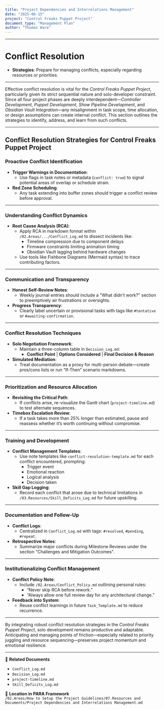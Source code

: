 ```yaml
---
title: "Project Dependencies and Interrelations Management"
date: "2025-06-15"
project: "Control Freaks Puppet Project"
document_type: "Management Plan"
author: "Thomas Ware"
---
```

---
# Conflict Resolution

- **Strategies**: Prepare for managing conflicts, especially regarding resources or priorities.

---
Effective conflict resolution is vital for the *Control Freaks Puppet Project*, particularly given its strict sequential nature and solo-developer constraint. Since all four project phases are deeply interdependent—*Controller Development*, *Puppet Development*, *Show Pipeline Development*, and *Obsidian Vault Integration*—any misalignment in task scope, time allocation, or design assumptions can create internal conflict. This section outlines the strategies to identify, address, and learn from such conflicts.

---

## Conflict Resolution Strategies for Control Freaks Puppet Project

### Proactive Conflict Identification

- **Trigger Warnings in Documentation**:  
  - Use flags in task notes or metadata (`conflict: true`) to signal potential areas of overlap or schedule strain.
- **Red Zone Scheduling**:  
  - Any task extending into buffer zones should trigger a conflict review before approval.

---

### Understanding Conflict Dynamics

- **Root Cause Analysis (RCA)**:  
  - Apply RCA in markdown format within `/02.Areas/.../Conflict_Log.md` to dissect incidents like:
    - Timeline compression due to component delays
    - Firmware constraints limiting animation timing
    - Obsidian Vault lagging behind hardware changes
  - Use tools like Fishbone Diagrams (Mermaid syntax) to trace contributing factors.

---

### Communication and Transparency

- **Honest Self-Review Notes**:  
  - Weekly journal entries should include a "What didn’t work?" section to preemptively air frustrations or oversights.
- **Progress Transparency**:  
  - Clearly label uncertain or provisional tasks with tags like `#tentative` or `#awaiting-confirmation`.

---

### Conflict Resolution Techniques

- **Solo Negotiation Framework**:  
  - Maintain a three-column table in `Decision_Log.md`:
    - **Conflict Point** | **Options Considered** | **Final Decision & Reason**
- **Simulated Mediation**:  
  - Treat documentation as a proxy for multi-person debate—create pros/cons lists or run “If-Then” scenario markdowns.

---

### Prioritization and Resource Allocation

- **Revisiting the Critical Path**:  
  - If conflicts arise, re-visualize the Gantt chart (`project-timeline.md`) to test alternate sequences.
- **Timebox Escalation Review**:  
  - If a task takes more than 25% longer than estimated, pause and reassess whether it’s worth continuing without compromise.

---

### Training and Development

- **Conflict Management Templates**:  
  - Use note templates like `conflict-resolution-template.md` for each conflict encountered, prompting:
    - Trigger event
    - Emotional reaction
    - Logical analysis
    - Decision taken
- **Skill Gap Logging**:  
  - Record each conflict that arose due to technical limitations in `/03.Resources/Skill_Deficits_Log.md` for future upskilling.

---

### Documentation and Follow-Up

- **Conflict Logs**:  
  - Centralized in `Conflict_Log.md` with tags: `#resolved`, `#pending`, `#repeat`.
- **Retrospective Notes**:  
  - Summarize major conflicts during Milestone Reviews under the section "Challenges and Mitigation Outcomes".

---

### Institutionalizing Conflict Management

- **Conflict Policy Note**:  
  - Include `/02.Areas/Conflict_Policy.md` outlining personal rules:
    - “Never skip RCA before rework.”
    - “Always allow one full review day for any architectural change.”
- **Feedback into System**:  
  - Reuse conflict learnings in future `Task_Template.md` to reduce recurrence.

---

By integrating robust conflict resolution strategies in the *Control Freaks Puppet Project*, solo development remains productive and adaptable. Anticipating and managing points of friction—especially related to priority juggling and resource sequencing—preserves project momentum and emotional resilience.

---

🔗 **Related Documents**  
- `Conflict_Log.md`  
- `Decision_Log.md`  
- `project-timeline.md`  
- `Skill_Deficits_Log.md`  

📁 **Location in PARA Framework**  
`/02.Areas/How to Setup the Project Guidelines/07.Resources and Documents/Project Dependencies and Interrelations Management.md`
